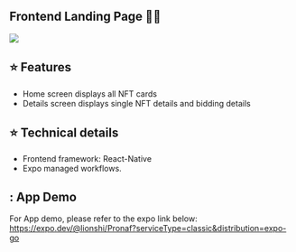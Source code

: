 ## Frontend Landing Page 👨‍💻

[![](https://img.shields.io/badge/Gmail-lionshi2012%40gmail.com-red)](mailto:lionshi2012@gmail.com)

## :star: Features

- Home screen displays all NFT cards
- Details screen displays single NFT details and bidding details

## :star: Technical details

- Frontend framework: React-Native
- Expo managed workflows.

## : App Demo

For App demo, please refer to the expo link below:
https://expo.dev/@lionshi/Pronaf?serviceType=classic&distribution=expo-go
